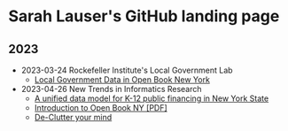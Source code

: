 # Sarah Lauser's GitHub landing page
## 2023
- 2023-03-24 Rockefeller Institute's Local Government Lab 
   - [Local Government Data in Open Book New York](https://github.com/saritonin/nys-osc-openbook-lg)
- 2023-04-26 New Trends in Informatics Research
   - [A unified data model for K-12 public financing in New York State](https://github.com/saritonin/nys-k12-financing)
   - [Introduction to Open Book NY [PDF]](http://github.sarahlauser.com/presentations/Introduction_to_Open_Book.pdf)
   - [De-Clutter your mind](http://github.sarahlauser.com/presentations/declutter-your-mind/)
